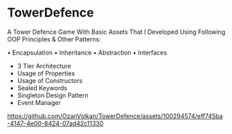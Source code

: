 # TowerDefence
A Tower Defence Game With Basic Assets That I Developed Using Following OOP Principles & Other Patterns:


• Encapsulation
• Inheritance
• Abstraction
• Interfaces

* 3 Tier Architecture
* Usage of Properties
* Usage of Constructors
* Sealed Keywords
* Singleton Design Pattern
* Event Manager

https://github.com/OzanVolkan/TowerDefence/assets/100294574/eff745ba-4147-4e00-8424-07ad42c11330

